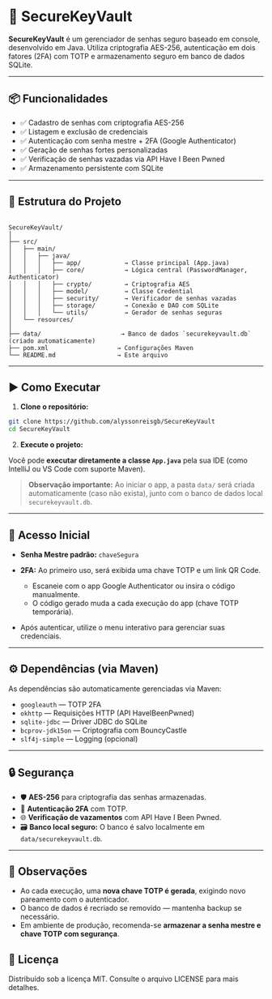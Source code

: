 # 🔐 SecureKeyVault

**SecureKeyVault** é um gerenciador de senhas seguro baseado em console, desenvolvido em Java. Utiliza criptografia AES-256, autenticação em dois fatores (2FA) com TOTP e armazenamento seguro em banco de dados SQLite.

---

## 📦 Funcionalidades

- ✅ Cadastro de senhas com criptografia AES-256
- ✅ Listagem e exclusão de credenciais
- ✅ Autenticação com senha mestre + 2FA (Google Authenticator)
- ✅ Geração de senhas fortes personalizadas
- ✅ Verificação de senhas vazadas via API Have I Been Pwned
- ✅ Armazenamento persistente com SQLite

---

## 📁 Estrutura do Projeto

```

SecureKeyVault/
│
├── src/
│   ├── main/
│   │   ├── java/
│   │   │   ├── app/            → Classe principal (App.java)
│   │   │   ├── core/           → Lógica central (PasswordManager, Authenticator)
│   │   │   ├── crypto/         → Criptografia AES
│   │   │   ├── model/          → Classe Credential
│   │   │   ├── security/       → Verificador de senhas vazadas
│   │   │   ├── storage/        → Conexão e DAO com SQLite
│   │   │   └── utils/          → Gerador de senhas seguras
│   └── resources/
│
├── data/                      → Banco de dados `securekeyvault.db` (criado automaticamente)
├── pom.xml                   → Configurações Maven
└── README.md                 → Este arquivo

````

---

## ▶️ Como Executar

1. **Clone o repositório:**

```bash
git clone https://github.com/alyssonreisgb/SecureKeyVault
cd SecureKeyVault
````

2. **Execute o projeto:**

Você pode **executar diretamente a classe `App.java`** pela sua IDE (como IntelliJ ou VS Code com suporte Maven).

> **Observação importante:** Ao iniciar o app, a pasta `data/` será criada automaticamente (caso não exista), junto com o banco de dados local `securekeyvault.db`.

---

## 🔐 Acesso Inicial

* **Senha Mestre padrão:** `chaveSegura`
* **2FA:** Ao primeiro uso, será exibida uma chave TOTP e um link QR Code.

  * Escaneie com o app Google Authenticator ou insira o código manualmente.
  * O código gerado muda a cada execução do app (chave TOTP temporária).
* Após autenticar, utilize o menu interativo para gerenciar suas credenciais.

---

## ⚙️ Dependências (via Maven)

As dependências são automaticamente gerenciadas via Maven:

* `googleauth` — TOTP 2FA
* `okhttp` — Requisições HTTP (API HaveIBeenPwned)
* `sqlite-jdbc` — Driver JDBC do SQLite
* `bcprov-jdk15on` — Criptografia com BouncyCastle
* `slf4j-simple` — Logging (opcional)

---

## 🔒 Segurança

* 🛡️ **AES-256** para criptografia das senhas armazenadas.
* 🔐 **Autenticação 2FA** com TOTP.
* 🌐 **Verificação de vazamentos** com API Have I Been Pwned.
* 🗃️ **Banco local seguro:** O banco é salvo localmente em `data/securekeyvault.db`.

---

## 📌 Observações

* Ao cada execução, uma **nova chave TOTP é gerada**, exigindo novo pareamento com o autenticador.
* O banco de dados é recriado se removido — mantenha backup se necessário.
* Em ambiente de produção, recomenda-se **armazenar a senha mestre e chave TOTP com segurança**.

## 📄 Licença

Distribuído sob a licença MIT. Consulte o arquivo LICENSE para mais detalhes.
